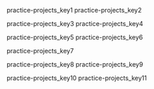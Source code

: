 practice-projects_key1
practice-projects_key2


practice-projects_key3
practice-projects_key4


practice-projects_key5
practice-projects_key6


practice-projects_key7


practice-projects_key8
practice-projects_key9


practice-projects_key10
practice-projects_key11
